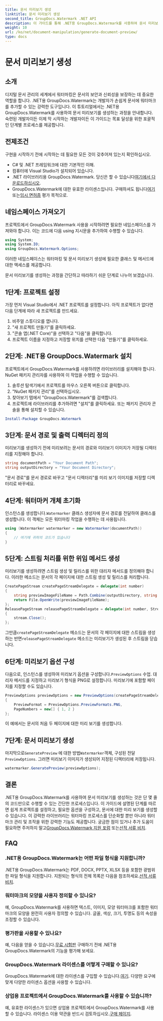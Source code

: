 ```yaml
---
title: 문서 미리보기 생성
linktitle: 문서 미리보기 생성
second_title: GroupDocs.Watermark .NET API
description: 이 가이드를 통해 .NET용 GroupDocs.Watermark를 사용하여 문서 미리보기를 생성하는 방법을 알아보세요. 문서 보안 및 관리를 손쉽게 강화하세요.
weight: 10
url: /ko/net/document-manipulation/generate-document-preview/
type: docs
---
```

# 문서 미리보기 생성

## 소개
디지털 문서 관리의 세계에서 워터마킹은 문서의 보안과 신뢰성을 보장하는 데 중요한 역할을 합니다. .NET용 GroupDocs.Watermark는 개발자가 손쉽게 문서에 워터마크를 추가할 수 있는 강력한 도구입니다. 이 튜토리얼에서는 .NET용 GroupDocs.Watermark를 사용하여 문서 미리보기를 생성하는 과정을 안내합니다. 숙련된 개발자이든 이제 막 시작하는 개발자이든 이 가이드는 목표 달성을 위한 포괄적인 단계별 프로세스를 제공합니다.
## 전제조건
구현을 시작하기 전에 시작하는 데 필요한 모든 것이 갖추어져 있는지 확인하십시오.
- C# 및 .NET 프레임워크에 대한 기본적인 이해.
- 컴퓨터에 Visual Studio가 설치되어 있습니다.
- .NET 라이브러리용 GroupDocs.Watermark. 당신은 할 수 있습니다[여기에서 다운로드하십시오](https://releases.groupdocs.com/Watermark/net/).
-  GroupDocs.Watermark에 대한 유효한 라이센스입니다. 구매하셔도 됩니다[여기](https://purchase.groupdocs.com/buy) 또는[임시 면허증](https://purchase.groupdocs.com/temporary-license/) 평가 목적으로.
## 네임스페이스 가져오기
프로젝트에서 GroupDocs.Watermark 사용을 시작하려면 필요한 네임스페이스를 가져와야 합니다. 이는 코드에 다음 using 지시문을 추가하여 수행할 수 있습니다.
```csharp
using System;
using System.IO;
using GroupDocs.Watermark.Options;
```
이러한 네임스페이스는 워터마킹 및 문서 미리보기 생성에 필요한 클래스 및 메서드에 대한 액세스를 제공합니다.

문서 미리보기를 생성하는 과정을 간단하고 따라하기 쉬운 단계로 나누어 보겠습니다.
## 1단계: 프로젝트 설정
가장 먼저 Visual Studio에서 .NET 프로젝트를 설정합니다. 아직 프로젝트가 없다면 다음 단계에 따라 새 프로젝트를 만드세요.
1. 비주얼 스튜디오를 엽니다.
2. "새 프로젝트 만들기"를 클릭하세요.
3. "콘솔 앱(.NET Core)"을 선택하고 "다음"을 클릭합니다.
4. 프로젝트 이름을 지정하고 저장할 위치를 선택한 다음 "만들기"를 클릭하세요.
## 2단계: .NET용 GroupDocs.Watermark 설치
프로젝트에서 GroupDocs.Watermark를 사용하려면 라이브러리를 설치해야 합니다. NuGet 패키지 관리자를 사용하여 이 작업을 수행할 수 있습니다.
1. 솔루션 탐색기에서 프로젝트를 마우스 오른쪽 버튼으로 클릭합니다.
2. "NuGet 패키지 관리"를 선택하십시오.
3. 찾아보기 탭에서 "GroupDocs.Watermark"를 검색합니다.
4. 프로젝트에 라이브러리를 추가하려면 "설치"를 클릭하세요.
또는 패키지 관리자 콘솔을 통해 설치할 수 있습니다.
```powershell
Install-Package GroupDocs.Watermark
```
## 3단계: 문서 경로 및 출력 디렉터리 정의
미리보기를 생성하기 전에 미리보려는 문서의 경로와 미리보기 이미지가 저장될 디렉터리를 지정해야 합니다.
```csharp
string documentPath = "Your Document Path";
string outputDirectory = "Your Document Directory";
```
"문서 경로"를 문서 경로로 바꾸고 "문서 디렉터리"를 미리 보기 이미지를 저장할 디렉터리로 바꾸세요.
## 4단계: 워터마커 개체 초기화
인스턴스를 생성합니다.`Watermarker` 클래스 생성자에 문서 경로를 전달하여 클래스를 생성합니다. 이 객체는 모든 워터마킹 작업을 수행하는 데 사용됩니다.
```csharp
using (Watermarker watermarker = new Watermarker(documentPath))
{
    // 여기에 귀하의 코드가 있습니다
}
```
## 5단계: 스트림 처리를 위한 위임 메서드 생성
미리보기를 생성하려면 스트림 생성 및 릴리스를 위한 대리자 메서드를 정의해야 합니다. 이러한 메소드는 문서의 각 페이지에 대한 스트림 생성 및 릴리스를 처리합니다.
```csharp
CreatePageStream createPageStreamDelegate = delegate(int number)
{
    string previewImageFileName = Path.Combine(outputDirectory, string.Format("page{0}.png", number));
    return File.OpenWrite(previewImageFileName);
};
ReleasePageStream releasePageStreamDelegate = delegate(int number, Stream stream)
{
    stream.Close();
};
```
 그만큼`createPageStreamDelegate` 메소드는 문서의 각 페이지에 대한 스트림을 생성하는 반면`releasePageStreamDelegate` 메소드는 미리보기가 생성된 후 스트림을 닫습니다.
## 6단계: 미리보기 옵션 구성
 다음으로, 인스턴스를 생성하여 미리보기 옵션을 구성합니다.`PreviewOptions` 수업. 대리자 메서드를 지정하고 미리보기 형식을 PNG로 설정합니다. 미리보기에 포함할 페이지를 지정할 수도 있습니다.
```csharp
PreviewOptions previewOptions = new PreviewOptions(createPageStreamDelegate, releasePageStreamDelegate)
{
    PreviewFormat = PreviewOptions.PreviewFormats.PNG,
    PageNumbers = new[] { 1, 2 }
};
```
이 예에서는 문서의 처음 두 페이지에 대한 미리 보기를 생성합니다.
## 7단계: 문서 미리보기 생성
 마지막으로`GeneratePreview` 에 대한 방법`Watermarker`객체, 구성된 전달`PreviewOptions`. 그러면 미리보기 이미지가 생성되어 지정된 디렉터리에 저장됩니다.
```csharp
watermarker.GeneratePreview(previewOptions);
```
## 결론
.NET용 GroupDocs.Watermark를 사용하여 문서 미리보기를 생성하는 것은 단 몇 줄의 코드만으로 수행할 수 있는 간단한 프로세스입니다. 이 가이드에 설명된 단계를 따르면 쉽게 프로젝트를 설정하고, 필요한 옵션을 구성하고, 문서에 대한 미리 보기를 생성할 수 있습니다. 이 강력한 라이브러리는 워터마킹 프로세스를 단순화할 뿐만 아니라 워터마크 관리 및 조작을 위한 강력한 기능도 제공합니다.
 궁금한 점이 있거나 추가 도움이 필요하면 주저하지 말고[GroupDocs.Watermark 지원 포럼](https://forum.groupdocs.com/c/watermark/19) 또는[선적 서류 비치](https://tutorials.groupdocs.com/Watermark/net/).
## FAQ
### .NET용 GroupDocs.Watermark는 어떤 파일 형식을 지원합니까?
 .NET용 GroupDocs.Watermark는 PDF, DOCX, PPTX, XLSX 등을 포함한 광범위한 파일 형식을 지원합니다. 지원되는 형식의 전체 목록은 다음을 참조하세요.[선적 서류 비치](https://tutorials.groupdocs.com/Watermark/net/).
### 워터마크의 모양을 사용자 정의할 수 있나요?
예, GroupDocs.Watermark를 사용하면 텍스트, 이미지, 모양 워터마크를 포함한 워터마크의 모양을 완전히 사용자 정의할 수 있습니다. 글꼴, 색상, 크기, 투명도 등의 속성을 조정할 수 있습니다.
### 평가판을 사용할 수 있나요?
 예, 다음을 얻을 수 있습니다.[무료 시험판](https://releases.groupdocs.com/) 구매하기 전에 .NET용 GroupDocs.Watermark의 기능을 평가해 보세요.
### GroupDocs.Watermark 라이센스를 어떻게 구매할 수 있나요?
 GroupDocs.Watermark에 대한 라이센스를 구입할 수 있습니다.[여기](https://purchase.groupdocs.com/buy). 다양한 요구에 맞게 다양한 라이센스 옵션을 사용할 수 있습니다.
### 상업용 프로젝트에서 GroupDocs.Watermark를 사용할 수 있습니까?
 예, 유효한 라이센스가 있으면 상업용 프로젝트에서 GroupDocs.Watermark를 사용할 수 있습니다. 라이센스 이용 약관을 반드시 검토하십시오.[구매 페이지](https://purchase.groupdocs.com/buy).